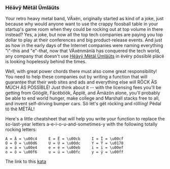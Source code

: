 ### Hëävÿ Mëtäl Ümläüts

Your retro heavy metal band, VÄxën, originally started as kind of a joke, just because why would anyone want to use the crappy foosball table in your startup's game room when they could be rocking out at top volume in there instead? Yes, a joke, but now all the top tech companies are paying you top dollar to play at their conferences and big product-release events. And just as how in the early days of the Internet companies were naming everything "i"-this and "e"-that, now that VÄxënmänïä has conquered the tech world, any company that doesn't use [Hëävÿ Mëtäl Ümläüts](https://en.wikipedia.org/wiki/Metal_umlaut) in ëvëry pössïblë pläcë is looking hopelessly behind the times.

Well, with great power chords there must also come great responsibility! You need to help these companies out by writing a function that will guarantee that their web sites and ads and everything else will RÖCK ÄS MÜCH ÄS PÖSSÏBLË! Just think about it -- with the licensing fees you'll be getting from Gööglë, Fäcëböök, Äpplë, and Ämäzön alone, you'll probably be able to end world hunger, make college and Marshall stacks free to all, and invent self-driving bumper cars. Sö lët's gët röckïng and röllïng! Pëdal tö thë MËTÄL!

Here's a little cheatsheet that will help you write your function to replace the so-last-year letters a-e-i-o-u-and-sometimes-y with the following totally rocking letters:
```
A = Ä = \u00c4     E = Ë = \u00cb     I = Ï = \u00cf
O = Ö = \u00d6     U = Ü = \u00dc     Y = Ÿ = \u0178
a = ä = \u00e4     e = ë = \u00eb     i = ï = \u00ef
o = ö = \u00f6     u = ü = \u00fc     y = ÿ = \u00ff  
```

The link to this [kata](https://www.codewars.com/kata/heavy-metal-umlauts/java)

